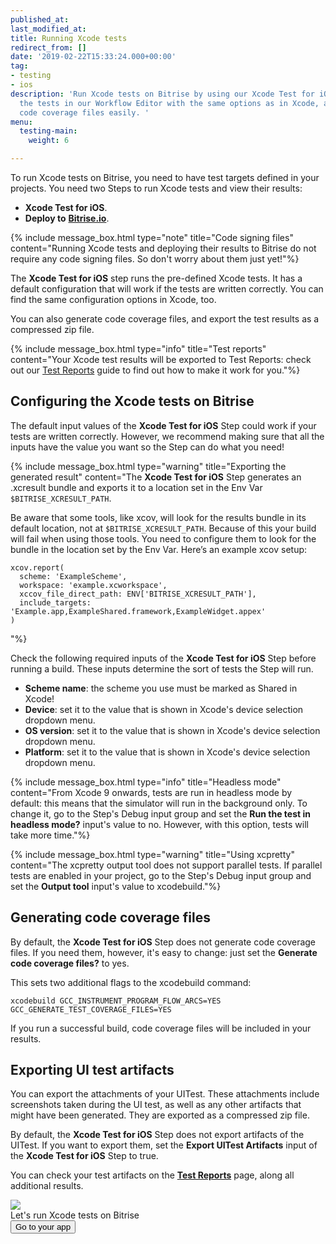 ```yaml
---
published_at:
last_modified_at:
title: Running Xcode tests
redirect_from: []
date: '2019-02-22T15:33:24.000+00:00'
tag:
- testing
- ios
description: 'Run Xcode tests on Bitrise by using our Xcode Test for iOS Step. Configure
  the tests in our Workflow Editor with the same options as in Xcode, and generate
  code coverage files easily. '
menu:
  testing-main:
    weight: 6

---
```

To run Xcode tests on Bitrise, you need to have test targets defined in your projects. You need two Steps to run Xcode tests and view their results:

* **Xcode Test for iOS**.
* **Deploy to** [**Bitrise.io**](http://Bitrise.io).

{% include message_box.html type="note" title="Code signing files" content="Running Xcode tests and deploying their results to Bitrise do not require any code signing files. So don't worry about them just yet!"%}

The **Xcode Test for iOS** step runs the pre-defined Xcode tests. It has a default configuration that will work if the tests are written correctly. You can find the same configuration options in Xcode, too.

You can also generate code coverage files, and export the test results as a compressed zip file.

{% include message_box.html type="info" title="Test reports" content="Your Xcode test results will be exported to Test Reports: check out our [Test Reports](/testing/test-reports/) guide to find out how to make it work for you."%}

## Configuring the Xcode tests on Bitrise

The default input values of the **Xcode Test for iOS** Step could work if your tests are written correctly. However, we recommend making sure that all the inputs have the value you want so the Step can do what you need!

{% include message_box.html type="warning" title="Exporting the generated result" content="The **Xcode Test for iOS** Step generates an .xcresult bundle and exports it to a location set in the Env Var `$BITRISE_XCRESULT_PATH`.

Be aware that some tools, like xcov, will look for the results bundle in its default location, not at  `$BITRISE_XCRESULT_PATH`. Because of this your build will fail when using those tools. You need to configure them to look for the bundle in the location set by the Env Var. Here’s an example xcov setup:

    xcov.report(
      scheme: 'ExampleScheme',
      workspace: 'example.xcworkspace',
      xccov_file_direct_path: ENV['BITRISE_XCRESULT_PATH'],
      include_targets: 'Example.app,ExampleShared.framework,ExampleWidget.appex'
    )

"%}

Check the following required inputs of the **Xcode Test for iOS** Step before running a build. These inputs determine the sort of tests the Step will run.

* **Scheme name**: the scheme you use must be marked as Shared in Xcode!
* **Device**: set it to the value that is shown in Xcode's device selection dropdown menu.
* **OS version**: set it to the value that is shown in Xcode's device selection dropdown menu.
* **Platform**: set it to the value that is shown in Xcode's device selection dropdown menu.

{% include message_box.html type="info" title="Headless mode" content="From Xcode 9 onwards, tests are run in headless mode by default: this means that the simulator will run in the background only. To change it, go to the Step's Debug input group and set the **Run the test in headless mode?** input's value to no. However, with this option, tests will take more time."%}

{% include message_box.html type="warning" title="Using xcpretty" content="The xcpretty output tool does not support parallel tests. If parallel tests are enabled in your project, go to the Step's Debug input group and set the **Output tool** input's value to xcodebuild."%}

## Generating code coverage files

By default, the **Xcode Test for iOS** Step does not generate code coverage files. If you need them, however, it's easy to change: just set the **Generate code coverage files?** to yes.

This sets two additional flags to the xcodebuild command:

    xcodebuild GCC_INSTRUMENT_PROGRAM_FLOW_ARCS=YES GCC_GENERATE_TEST_COVERAGE_FILES=YES

If you run a successful build, code coverage files will be included in your results.

## Exporting UI test artifacts

You can export the attachments of your UITest. These attachments include screenshots taken during the UI test, as well as any other artifacts that might have been generated. They are exported as a compressed zip file.

By default, the **Xcode Test for iOS** Step does not export artifacts of the UITest. If you want to export them, set the **Export UITest Artifacts** input of the **Xcode Test for iOS** Step to true.

You can check your test artifacts on the [**Test Reports**](/testing/test-reports/) page, along all additional results.

<div class="banner"><img src="/assets/images/banner-bg-888x170.png" style="border: none;"> <div class="deploy-text">Let's run Xcode tests on Bitrise</div> <a target="_blank" href="https://app.bitrise.io/dashboard/builds"><button class="button">Go to your app</button></a></div>